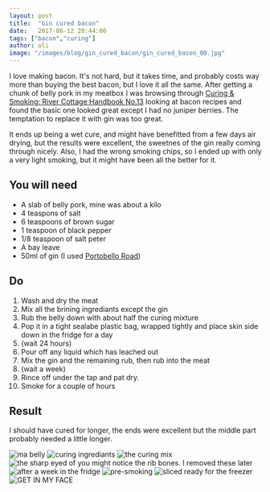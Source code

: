 ```yaml
---
layout: post
title:  "Gin cured bacon"
date:   2017-06-12 20:44:00
tags: ["bacon","curing"] 
author: oli
image: "/images/blog/gin_cured_bacon/gin_cured_bason_00.jpg"
---
```


I love making bacon.  It's not hard, but it takes time, and probably costs way more than buying the best bacon, but I love it all the same.  After getting a chunk of belly pork in my meatbox I was browsing through [Curing & Smoking: River Cottage Handbook No.13](http://amzn.to/2sVtYZU) looking at bacon recipes and found the basic one looked great except I had no juniper berries.  The temptation to replace it with gin was too great.

It ends up being a wet cure, and might have benefitted from a few days air drying, but the results were excellent, the sweetnes of the gin really coming through nicely.  Also, I had the wrong smoking chips, so I ended up with only a very light smoking, but it might have been all the better for it.

## You will need


* A slab of belly pork, mine was about a kilo
* 4 teaspons of salt
* 6 teaspoons of brown sugar
* 1 teaspoon of black pepper
* 1/8 teaspoon of salt peter
* A bay leave
* 50ml of gin (I used [Portobello Road](http://amzn.to/2sV5lMC))

## Do

1. Wash and dry the meat
2. Mix all the brining ingrediants except the gin
3. Rub the belly down with about half the curing mixture
4. Pop it in a tight sealabe plastic bag, wrapped tightly and place skin side down in the fridge for a day
5. (wait 24 hours)
6. Pour off any liquid which has leached out
7. Mix the gin and the remaining rub, then rub into the meat
8. (wait a week)
9. Rince off under the tap and pat dry.
10. Smoke for a couple of hours



## Result

I should have cured for longer, the ends were excellent but the middle part probably needed a little longer.  

![ma belly](/images/blog/gin_cured_bacon/gin_cured_bason_07.jpg)
![curing ingrediants](/images/blog/gin_cured_bacon/gin_cured_bason_06.jpg)
![the curing mix](/images/blog/gin_cured_bacon/gin_cured_bason_05.jpg)
![the sharp eyed of you might notice the rib bones.  I removed these later](/images/blog/gin_cured_bacon/gin_cured_bason_04.jpg)
![after a week in the fridge](/images/blog/gin_cured_bacon/gin_cured_bason_03.jpg)
![pre-smoking](/images/blog/gin_cured_bacon/gin_cured_bason_02.jpg)
![sliced ready for the freezer](/images/blog/gin_cured_bacon/gin_cured_bason_01.jpg)
![GET IN MY FACE](/images/blog/gin_cured_bacon/gin_cured_bason_00.jpg)
